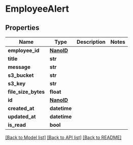 # EmployeeAlert


## Properties
Name | Type | Description | Notes
------------ | ------------- | ------------- | -------------
**employee_id** | [**NanoID**](NanoID.md) |  | 
**title** | **str** |  | 
**message** | **str** |  | 
**s3_bucket** | **str** |  | 
**s3_key** | **str** |  | 
**file_size_bytes** | **float** |  | 
**id** | [**NanoID**](NanoID.md) |  | 
**created_at** | **datetime** |  | 
**updated_at** | **datetime** |  | 
**is_read** | **bool** |  | 

[[Back to Model list]](../README.md#documentation-for-models) [[Back to API list]](../README.md#documentation-for-api-endpoints) [[Back to README]](../README.md)


